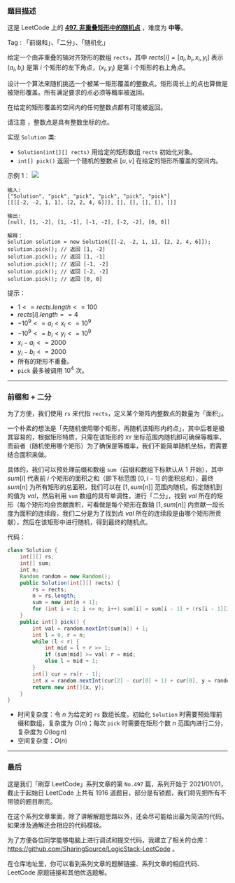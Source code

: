 ### 题目描述

这是 LeetCode 上的 **[497. 非重叠矩形中的随机点](https://leetcode.cn/problems/random-point-in-non-overlapping-rectangles/solution/by-ac_oier-mhi6/)** ，难度为 **中等**。

Tag : 「前缀和」、「二分」、「随机化」



给定一个由非重叠的轴对齐矩形的数组 `rects`，其中 $rects[i] = [a_i, b_i, x_i, y_i]$ 表示 $(a_i, b_i)$ 是第 $i$ 个矩形的左下角点，$(x_i, y_i)$ 是第 $i$ 个矩形的右上角点。

设计一个算法来随机挑选一个被某一矩形覆盖的整数点。矩形周长上的点也算做是被矩形覆盖。所有满足要求的点必须等概率被返回。

在给定的矩形覆盖的空间内的任何整数点都有可能被返回。

请注意 ，整数点是具有整数坐标的点。

实现 `Solution` 类:
* `Solution(int[][] rects)` 用给定的矩形数组 `rects` 初始化对象。
* `int[] pick()` 返回一个随机的整数点 $[u, v]$ 在给定的矩形所覆盖的空间内。

示例 1：
![](https://assets.leetcode.com/uploads/2021/07/24/lc-pickrandomrec.jpg)
```
输入: 
["Solution", "pick", "pick", "pick", "pick", "pick"]
[[[[-2, -2, 1, 1], [2, 2, 4, 6]]], [], [], [], [], []]

输出: 
[null, [1, -2], [1, -1], [-1, -2], [-2, -2], [0, 0]]

解释：
Solution solution = new Solution([[-2, -2, 1, 1], [2, 2, 4, 6]]);
solution.pick(); // 返回 [1, -2]
solution.pick(); // 返回 [1, -1]
solution.pick(); // 返回 [-1, -2]
solution.pick(); // 返回 [-2, -2]
solution.pick(); // 返回 [0, 0]
```

提示：
* $1 <= rects.length <= 100$
* $rects[i].length == 4$
* $-10^9 <= a_i < x_i <= 10^9$
* $-10^9 <= b_i < y_i <= 10^9$
* $x_i - a_i <= 2000$
* $y_i - b_i <= 2000$
* 所有的矩形不重叠。
* `pick` 最多被调用 $10^4$ 次。

---

### 前缀和 + 二分

为了方便，我们使用 `rs` 来代指 `rects`，定义某个矩阵内整数点的数量为「面积」。

一个朴素的想法是「先随机使用哪个矩形，再随机该矩形内的点」，其中后者是极其容易的，根据矩形特质，只需在该矩形的 `XY` 坐标范围内随机即可确保等概率，而前者（随机使用哪个矩形）为了确保是等概率，我们不能简单随机坐标，而需要结合面积来做。

具体的，我们可以预处理前缀和数组 `sum`（前缀和数组下标默认从 $1$ 开始），其中 $sum[i]$ 代表前 $i$ 个矩形的面积之和（即下标范围 $[0, i - 1]$ 的面积总和），最终 $sum[n]$ 为所有矩形的总面积，我们可以在 $[1, sum[n]]$ 范围内随机，假定随机到的值为 $val$，然后利用 `sum` 数组的具有单调性，进行「二分」，找到 $val$ 所在的矩形（每个矩形均会贡献面积，可看做是每个矩形在数轴 $[1, sum[n]]$ 内贡献一段长度为面积的连续段，我们二分是为了找到点 $val$ 所在的连续段是由哪个矩形所贡献），然后在该矩形中进行随机，得到最终的随机点。

代码：
```java
class Solution {
    int[][] rs;
    int[] sum;
    int n;
    Random random = new Random();
    public Solution(int[][] rects) {
        rs = rects;
        n = rs.length;
        sum = new int[n + 1];
        for (int i = 1; i <= n; i++) sum[i] = sum[i - 1] + (rs[i - 1][2] - rs[i - 1][0] + 1) * (rs[i - 1][3] - rs[i - 1][1] + 1);
    }
    public int[] pick() {
        int val = random.nextInt(sum[n]) + 1;
        int l = 0, r = n;
        while (l < r) {
            int mid = l + r >> 1;
            if (sum[mid] >= val) r = mid;
            else l = mid + 1;
        }
        int[] cur = rs[r - 1];
        int x = random.nextInt(cur[2] - cur[0] + 1) + cur[0], y = random.nextInt(cur[3] - cur[1] + 1) + cur[1];
        return new int[]{x, y};
    }
}
```
* 时间复杂度：令 $n$ 为给定的 `rs` 数组长度。初始化 `Solution` 时需要预处理前缀和数组，复杂度为 $O(n)$；每次 `pick` 时需要在矩形个数 $n$ 范围内进行二分，复杂度为 $O(\log{n})$
* 空间复杂度：$O(n)$

---

### 最后

这是我们「刷穿 LeetCode」系列文章的第 `No.497` 篇，系列开始于 2021/01/01，截止于起始日 LeetCode 上共有 1916 道题目，部分是有锁题，我们将先把所有不带锁的题目刷完。

在这个系列文章里面，除了讲解解题思路以外，还会尽可能给出最为简洁的代码。如果涉及通解还会相应的代码模板。

为了方便各位同学能够电脑上进行调试和提交代码，我建立了相关的仓库：https://github.com/SharingSource/LogicStack-LeetCode 。

在仓库地址里，你可以看到系列文章的题解链接、系列文章的相应代码、LeetCode 原题链接和其他优选题解。

